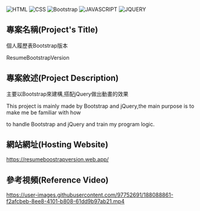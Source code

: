 ![HTML](https://img.shields.io/badge/-HTML-orange)
![CSS](https://img.shields.io/badge/-CSS-blue)
![Bootstrap](https://img.shields.io/badge/-BOOTSTRAP-ff69b4)
![JAVASCRIPT](https://img.shields.io/badge/-JAVASCRIPT-yellow)
![JQUERY](https://img.shields.io/badge/-JQUERY-9cf)

## 專案名稱(Project's Title)

個人履歷表Bootstrap版本

ResumeBootstrapVersion

## 專案敘述(Project Description)


主要以Bootstrap來建構,搭配jQuery做出動畫的效果

This project is mainly made by Bootstrap and jQuery,the main purpose is to make me be familiar with how 

to handle Bootstrap and jQuery and train my program logic. 


## 網站網址(Hosting Website)

https://resumeboostrapversion.web.app/


## 參考視頻(Reference Video)


https://user-images.githubusercontent.com/97752691/188088861-f2afcbeb-8ee8-4101-b808-61dd9b97ab21.mp4

